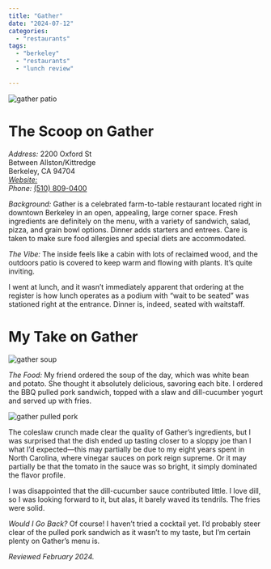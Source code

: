 ```yaml
---
title: "Gather"
date: "2024-07-12"
categories:
  - "restaurants"
tags:
  - "berkeley"
  - "restaurants"
  - "lunch review"

---
```


![gather patio](http://s3.amazonaws.com/thegourmez-wpmedia/2024/07/Gather+(1).jpg)

# The Scoop on Gather

*Address:* 2200 Oxford St\
Between Allston/Kittredge\
Berkeley, CA 94704\
[*Website:*](<https://www.gatherberkeley.com/>)\
*Phone:* [(510) 809-0400](tel:(510)%20809-0400)

*Background:* Gather is a celebrated farm-to-table restaurant located right in downtown Berkeley in an open, appealing, large corner space. Fresh ingredients are definitely on the menu, with a variety of sandwich, salad, pizza, and grain bowl options. Dinner adds starters and entrees. Care is taken to make sure food allergies and special diets are accommodated.

*The Vibe:* The inside feels like a cabin with lots of reclaimed wood, and the outdoors patio is covered to keep warm and flowing with plants. It’s quite inviting.

I went at lunch, and it wasn’t immediately apparent that ordering at the register is how lunch operates as a podium with “wait to be seated” was stationed right at the entrance. Dinner is, indeed, seated with waitstaff.

# My Take on Gather

![gather soup](http://s3.amazonaws.com/thegourmez-wpmedia/2024/07/Gather+(4).jpg)

*The Food:* My friend ordered the soup of the day, which was white bean and potato. She thought it absolutely delicious, savoring each bite. I ordered the BBQ pulled pork sandwich, topped with a slaw and dill-cucumber yogurt and served up with fries. 

![gather pulled pork](http://s3.amazonaws.com/thegourmez-wpmedia/2024/07/Gather+(3).jpg)

The coleslaw crunch made clear the quality of Gather’s ingredients, but I was surprised that the dish ended up tasting closer to a sloppy joe than I what I’d expected—this may partially be due to my eight years spent in North Carolina, where vinegar sauces on pork reign supreme. Or it may partially be that the tomato in the sauce was so bright, it simply dominated the flavor profile.

I was disappointed that the dill-cucumber sauce contributed little. I love dill, so I was looking forward to it, but alas, it barely waved its tendrils. The fries were solid.

*Would I Go Back?* Of course! I haven’t tried a cocktail yet. I’d probably steer clear of the pulled pork sandwich as it wasn’t to my taste, but I’m certain plenty on Gather’s menu is.

*Reviewed February 2024.*